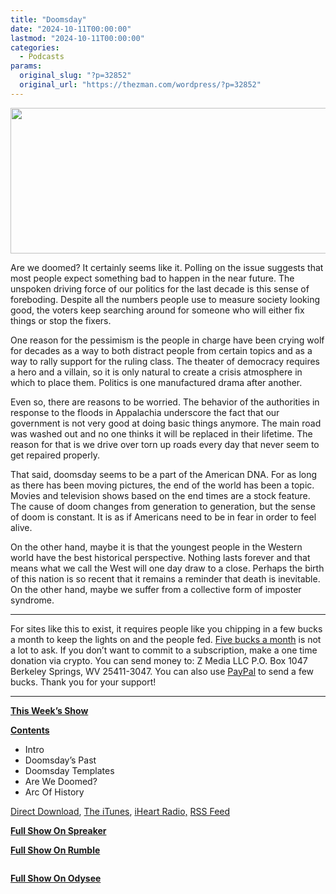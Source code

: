 ```yaml
---
title: "Doomsday"
date: "2024-10-11T00:00:00"
lastmod: "2024-10-11T00:00:00"
categories:
  - Podcasts
params:
  original_slug: "?p=32852"
  original_url: "https://thezman.com/wordpress/?p=32852"
---
```


[<img
src="http://thezman.com/wordpress/wp-content/uploads/2018/01/Power-Hour.png"
decoding="async" width="600" height="233" />](http://thezman.com/wordpress/wp-content/uploads/2018/01/Power-Hour.png)

Are we doomed? It certainly seems like it. Polling on the issue suggests
that most people expect something bad to happen in the near future. The
unspoken driving force of our politics for the last decade is this sense
of foreboding. Despite all the numbers people use to measure society
looking good, the voters keep searching around for someone who will
either fix things or stop the fixers.

One reason for the pessimism is the people in charge have been crying
wolf for decades as a way to both distract people from certain topics
and as a way to rally support for the ruling class. The theater of
democracy requires a hero and a villain, so it is only natural to create
a crisis atmosphere in which to place them. Politics is one manufactured
drama after another.

Even so, there are reasons to be worried. The behavior of the
authorities in response to the floods in Appalachia underscore the fact
that our government is not very good at doing basic things anymore. The
main road was washed out and no one thinks it will be replaced in their
lifetime. The reason for that is we drive over torn up roads every day
that never seem to get repaired properly.

That said, doomsday seems to be a part of the American DNA. For as long
as there has been moving pictures, the end of the world has been a
topic. Movies and television shows based on the end times are a stock
feature. The cause of doom changes from generation to generation, but
the sense of doom is constant. It is as if Americans need to be in fear
in order to feel alive.

On the other hand, maybe it is that the youngest people in the Western
world have the best historical perspective. Nothing lasts forever and
that means what we call the West will one day draw to a close. Perhaps
the birth of this nation is so recent that it remains a reminder that
death is inevitable. On the other hand, maybe we suffer from a
collective form of imposter syndrome.

------------------------------------------------------------------------

For sites like this to exist, it requires people like you chipping in a
few bucks a month to keep the lights on and the people fed.
<a href="https://www.subscribestar.com/the-z-blog"
rel="noopener noreferrer" target="_blank">Five bucks a month</a> is not
a lot to ask. If you don’t want to commit to a subscription, make a one
time donation via crypto. You can send money to: Z Media LLC P.O. Box
1047 Berkeley Springs, WV 25411-3047. You can also use <a
href="https://www.paypal.com/cgi-bin/webscr?cmd=_s-xclick&amp;hosted_button_id=UDAS2Q8JYA6CN&amp;source=url"
rel="noopener noreferrer" target="_blank">PayPal</a> to send a few
bucks. Thank you for your support!

------------------------------------------------------------------------

**<u>This Week’s Show</u>**

**<u>Contents</u>**

-   Intro
-   Doomsday’s Past
-   Doomsday Templates
-   Are We Doomed?
-   Arc Of History

<a href="https://api.spreaker.com/v2/episodes/62323000/download.mp3"
rel="noopener" target="_blank">Direct Download</a>, <a
href="https://itunes.apple.com/us/podcast/the-z-blog-power-hour/id1262799640?mt=2"
rel="noopener noreferrer" target="_blank">The iTunes</a>,
<a href="https://www.iheart.com/podcast/the-z-blog-power-hour-29246491/"
rel="noopener noreferrer" target="_blank">iHeart Radio,</a>
<a href="https://www.spreaker.com/show/2589657/episodes/feed"
rel="noopener noreferrer" target="_blank">RSS Feed</a>

**<u>Full Show On Spreaker</u>**

**<u>Full Show On Rumble</u>**

<span class="mce_SELRES_start" mce-type="bookmark"
style="display: inline-block; width: 0px; overflow: hidden; line-height: 0;">﻿</span>

**<u>Full Show On Odysee</u>**

<span class="mce_SELRES_start" mce-type="bookmark"
style="display: inline-block; width: 0px; overflow: hidden; line-height: 0;">﻿</span>
